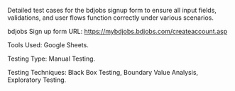 Detailed test cases for the bdjobs signup form to ensure all input fields, validations, and user flows function correctly under various scenarios.

bdjobs Sign up form URL: https://mybdjobs.bdjobs.com/createaccount.asp

Tools Used: Google Sheets.

Testing Type: Manual Testing.

Testing Techniques: Black Box Testing, Boundary Value Analysis, Exploratory Testing.
